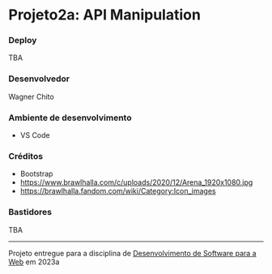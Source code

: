 # Projeto2a: API Manipulation

### Deploy

TBA

### Desenvolvedor

Wagner Chito

### Ambiente de desenvolvimento

- VS Code

### Créditos

- Bootstrap
- https://www.brawlhalla.com/c/uploads/2020/12/Arena_1920x1080.jpg
- https://brawlhalla.fandom.com/wiki/Category:Icon_images

### Bastidores

TBA

---
Projeto entregue para a disciplina de [Desenvolvimento de Software para a Web](http://github.com/andreainfufsm/elc1090-2023a) em 2023a
